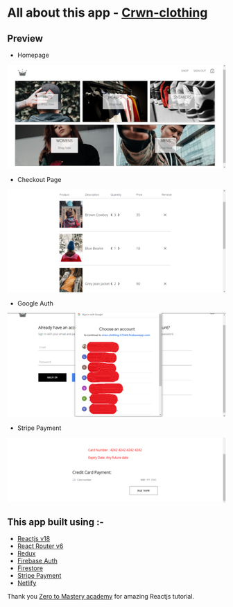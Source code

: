 # All about this app - [Crwn-clothing](https://crwn-cloth-v2.netlify.app/)

## Preview

- Homepage
<img src="./preview/preview1.png" alt="Homepage"/>

- Checkout Page
<img src="./preview/preview3.png" alt="Checkout Page"/>

- Google Auth
<img src="./preview/preview2.png" alt="Google Auth"/>

- Stripe Payment
<img src="./preview/preview4.png" alt="Stripe Payment"/>



## This app built using :- 
- [Reactjs v18](https://reactjs.org/)
- [React Router v6](https://reactrouter.com/)
- [Redux](https://redux.js.org/)
- [Firebase Auth](https://firebase.google.com/docs/auth)
- [Firestore](https://firebase.google.com/docs/firestore)
- [Stripe Payment](https://stripe.com/docs/api)
- [Netlify](https://www.netlify.com/)

Thank you [Zero to Mastery academy](https://github.com/zero-to-mastery) for amazing Reactjs tutorial.